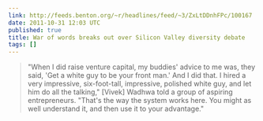 ```yaml
---
link: http://feeds.benton.org/~r/headlines/feed/~3/ZxLtDDnhFPc/100167
date: 2011-10-31 12:03 UTC
published: true
title: War of words breaks out over Silicon Valley diversity debate
tags: []
---
```


> "When I did raise venture capital, my buddies' advice to me was, they said, 'Get a white guy to be your front man.' And I did that. I hired a very impressive, six-foot-tall, impressive, polished white guy, and let him do all the talking," [Vivek] Wadhwa told a group of aspiring entrepreneurs. "That's the way the system works here. You might as well understand it, and then use it to your advantage."
